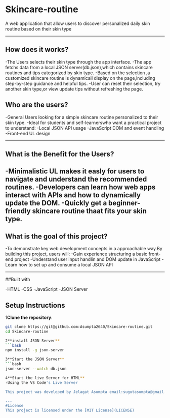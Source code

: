 # Skincare-routine
A web application that allow users to discover personalized daily skin routine based on their skin type

---
## How does it works?

-The Users selects their skin type through the app interface.
-The app fetchs data from a local JSON server(db.json),which contains skincare routines and tips categorized by skin type.
-Based on the selection ,a customized skincare routine is dynamicall display on the page,including step-by-step guidance
and helpful tips.
-User can reset their selection, try another skin type,or view update tips without refreshing the page.


## Who are the users?

-General Users looking for a simple skincare routine personalized to their skin type.
-Ideal for students and self-learnerswho want a practical project to understand:
  -Local JSON API usage
  -JavaScript DOM and event handling
  -Front-end UL design

---
## What is the Benefit for the Users?

-Minimalistic UL makes it easly for users to navigate and understand the recommended routines.
-Developers can learn how web apps interact with APIs and how to dynamically update the DOM.
-Quickly get a beginner-friendly skincare routine thaat fits your skin type.
---
## What is the goal of this project?

-To demonstrate key web development concepts in a approachable way.By building this project, users will:
  -Gain experience structuring a basic front-end project
  -Understand user input handlin and DOM update in JavaScript
  -Learn how to set up and consume a local JSON API

  ---
  ##Built with

  -HTML
  -CSS
  -JavaScript
  -JSON Server

## Setup Instructions

1**Clone the repository**:
   ```bash
   git clone https://git@github.com:Asumpta2640/Skincare-routine.git
   cd Skincare-routine

2**install JSON Server**
  ```bash  
  npm install -g json-server

3**Start the JSON Server**
 ```bash
 json-server --watch db.json

4**Start the live Server for HTML**
 -Using the VS Code's Live Server 

This project was developed by Jelagat Asumpta email:sugutasumpta@gmail.comAdd commentMore actions

---
#License
This project is licensed under the [MIT License](LICENSE)

